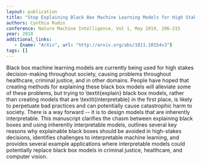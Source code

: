 ```yaml
---
layout: publication
title: "Stop Explaining Black Box Machine Learning Models for High Stakes Decisions and Use Interpretable Models Instead"
authors: Cynthia Rudin
conference: Nature Machine Intelligence, Vol 1, May 2019, 206-215
year: 2018
additional_links: 
   - {name: "ArXiv", url: "http://arxiv.org/abs/1811.10154v3"}
tags: []
---
```

Black box machine learning models are currently being used for high stakes
decision-making throughout society, causing problems throughout healthcare,
criminal justice, and in other domains. People have hoped that creating methods
for explaining these black box models will alleviate some of these problems,
but trying to \textit{explain} black box models, rather than creating models
that are \textit{interpretable} in the first place, is likely to perpetuate bad
practices and can potentially cause catastrophic harm to society. There is a
way forward -- it is to design models that are inherently interpretable. This
manuscript clarifies the chasm between explaining black boxes and using
inherently interpretable models, outlines several key reasons why explainable
black boxes should be avoided in high-stakes decisions, identifies challenges
to interpretable machine learning, and provides several example applications
where interpretable models could potentially replace black box models in
criminal justice, healthcare, and computer vision.